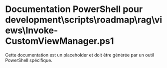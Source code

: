# Documentation PowerShell pour development\scripts\roadmap\rag\views\Invoke-CustomViewManager.ps1

Cette documentation est un placeholder et doit être générée par un outil PowerShell spécifique.
